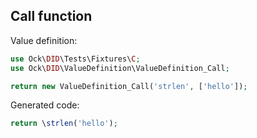 ## Call function

Value definition:

```php
use Ock\DID\Tests\Fixtures\C;
use Ock\DID\ValueDefinition\ValueDefinition_Call;

return new ValueDefinition_Call('strlen', ['hello']); 
```

Generated code:

```php
return \strlen('hello');
```
